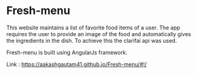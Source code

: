 # Fresh-menu 
This website maintains a list of favorite food items of a user. The app requires the user to provide an image of the food and automatically gives the ingredients in the dish. To achieve this the clarifai api was used.

Fresh-menu is built using AngularJs framework.

Link : https://aakashgautam41.github.io/Fresh-menu/#!/
